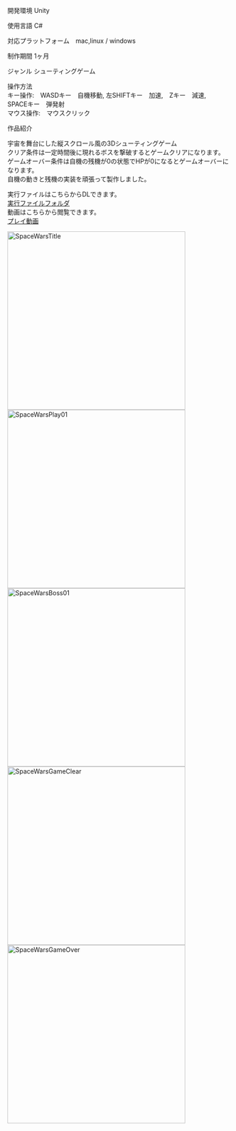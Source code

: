 開発環境 Unity  
                                          
使用言語 C#  
  
対応プラットフォーム　mac,linux / windows  
                                          
制作期間 1ヶ月  
                                       
ジャンル シューティングゲーム  
                                     
操作方法  
キー操作:　WASDキー　自機移動, 左SHIFTキー　加速,　Zキー　減速,　SPACEキー　弾発射</dd>  
マウス操作:　マウスクリック  
  
作品紹介  
  
宇宙を舞台にした縦スクロール風の3Dシューティングゲーム  
クリア条件は一定時間後に現れるボスを撃破するとゲームクリアになります。  
ゲームオーバー条件は自機の残機が0の状態でHPが0になるとゲームオーバーになります。  
自機の動きと残機の実装を頑張って製作しました。  
            
実行ファイルはこちらからDLできます。  
[実行ファイルフォルダ](https://drive.google.com/drive/folders/1JnvqTRZo_mEiLQISxvYBhI7mbDw2qZAx?usp=sharing)  
動画はこちらから閲覧できます。   
[プレイ動画](https://youtube.com/playlist?list=PL4mk8sDbTnfFLf5r35GmyeEkHumdufL2U)  
  
<img width="400" alt="SpaceWarsTitle" src="https://user-images.githubusercontent.com/71370181/111786821-90aa8900-8901-11eb-9ecd-ce28a008e145.png">  
<img width="400" alt="SpaceWarsPlay01" src="https://user-images.githubusercontent.com/71370181/111785439-f564e400-88ff-11eb-8e43-ab62a63ab192.png">  
<img width="400" alt="SpaceWarsBoss01" src="https://user-images.githubusercontent.com/71370181/111787218-07478680-8902-11eb-87bb-c419e043a66c.png">  
<img width="400" alt="SpaceWarsGameClear" src="https://user-images.githubusercontent.com/71370181/111785459-fac22e80-88ff-11eb-9d6c-f8157265adf3.png">   
<img width="400" alt="SpaceWarsGameOver" src="https://user-images.githubusercontent.com/71370181/111785495-06155a00-8900-11eb-9a24-f149e0870595.png">   
 


